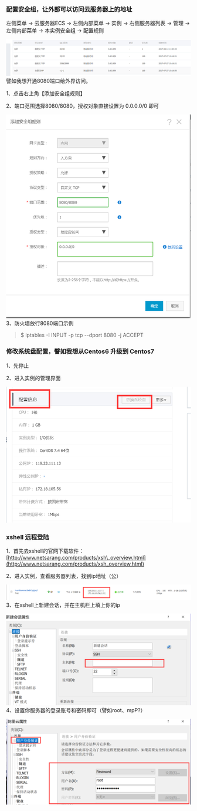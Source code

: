 ### 配置安全组，让外部可以访问云服务器上的地址

左侧菜单 -&gt; 云服务器ECS -&gt; 左侧内部菜单 -&gt; 实例 -&gt; 右侧服务器列表 -&gt; 管理 -&gt; 左侧内部菜单 -&gt; 本实例安全组 -&gt; 配置规则

![](/assets/1import.png)譬如我想开通8080端口给外界访问。

1、点击右上角【添加安全组规则】

2、端口范围选择8080/8080，授权对象直接设置为 0.0.0.0/0 即可

![](/assets/65464import.png)3、防火墙放行8080端口示例

> $ iptables -I INPUT -p tcp --dport 8080 -j ACCEPT

### 修改系统盘配置，譬如我想从Centos6 升级到 Centos7

1、先停止

2、进入实例的管理界面

![](/assets/2import.png)

### xshell 远程登陆

1、首先去xshell的官网下载软件：[http://www.netsarang.com/products/xsh\_overview.html](http://www.netsarang.com/products/xsh_overview.html)

2、进入实例，查看服务器列表，找到ip地址（公）

![](/assets/3import.png)3、在xshell上新建会话，并在主机栏上填上你的ip

![](/assets/4import.png)4、设置你服务器的登录账号和密码即可（譬如root、mpP?）

![](/assets/5import.png)

